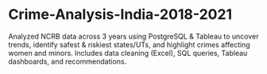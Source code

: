 # Crime-Analysis-India-2018-2021
Analyzed NCRB data across 3 years using PostgreSQL &amp; Tableau to uncover trends, identify safest &amp; riskiest states/UTs, and highlight crimes affecting women and minors. Includes data cleaning (Excel), SQL queries, Tableau dashboards, and recommendations.
